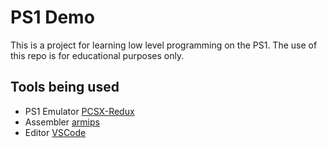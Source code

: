 # PS1 Demo

This is a project for learning low level programming on the PS1.
The use of this repo is for educational purposes only.

## Tools being used

- PS1 Emulator [PCSX-Redux](https://pcsx-redux.consoledev.net/)
- Assembler [armips](https://github.com/Kingcom/armips)
- Editor [VSCode](https://code.visualstudio.com/)